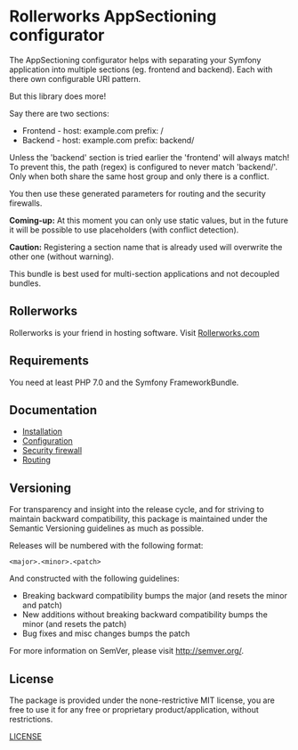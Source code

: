 Rollerworks AppSectioning configurator
=======================================

The AppSectioning configurator helps with separating your Symfony application
into multiple sections (eg. frontend and backend). Each with there own
configurable URI pattern.

But this library does more!

Say there are two sections:

* Frontend - host: example.com prefix: /
* Backend  - host: example.com prefix: backend/

Unless the 'backend' section is tried earlier the 'frontend' will always match!
To prevent this, the path (regex) is configured to never match 'backend/'.
Only when both share the same host group and only there is a conflict.

You then use these generated parameters for routing and the security firewalls.

**Coming-up:** At this moment you can only use static values, but in the future
it will be possible to use placeholders (with conflict detection).

**Caution:** Registering a section name that is already
used will overwrite the other one (without warning).

This bundle is best used for multi-section applications and not decoupled bundles.

Rollerworks
------------

Rollerworks is your friend in hosting software. Visit [Rollerworks.com](http://www.rollerworks.com)

Requirements
------------

You need at least PHP 7.0 and the Symfony FrameworkBundle.

Documentation
-------------

 * [Installation](doc/install.md)
 * [Configuration](doc/configuration.md)
 * [Security firewall](doc/firewall.md)
 * [Routing](doc/routing.md)

Versioning
----------

For transparency and insight into the release cycle, and for striving
to maintain backward compatibility, this package is maintained under
the Semantic Versioning guidelines as much as possible.

Releases will be numbered with the following format:

`<major>.<minor>.<patch>`

And constructed with the following guidelines:

* Breaking backward compatibility bumps the major (and resets the minor and patch)
* New additions without breaking backward compatibility bumps the minor (and resets the patch)
* Bug fixes and misc changes bumps the patch

For more information on SemVer, please visit <http://semver.org/>.

License
-------

The package is provided under the none-restrictive MIT license,
you are free to use it for any free or proprietary product/application,
without restrictions.

[LICENSE](LICENSE)

